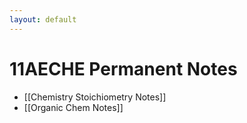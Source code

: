 ```yaml
---
layout: default
---
```


# 11AECHE Permanent Notes

- [[Chemistry Stoichiometry Notes]]
- [[Organic Chem Notes]]